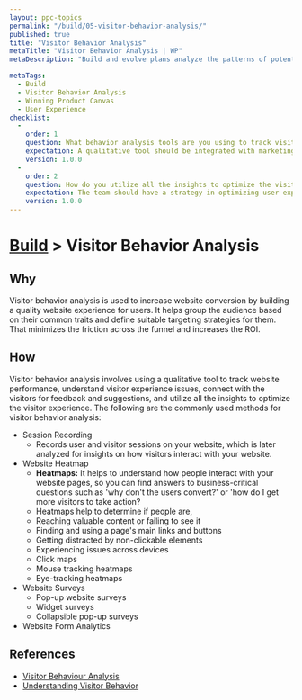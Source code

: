 ```yaml
---
layout: ppc-topics 
permalink: "/build/05-visitor-behavior-analysis/"
published: true
title: "Visitor Behavior Analysis"
metaTitle: "Visitor Behavior Analysis | WP"
metaDescription: "Build and evolve plans analyze the patterns of potential customers to your marketing sites."

metaTags:
  - Build
  - Visitor Behavior Analysis
  - Winning Product Canvas
  - User Experience
checklist: 
  -
    order: 1
    question: What behavior analysis tools are you using to track visitor behavior?
    expectation: A qualitative tool should be integrated with marketing sites to analyze user experience.
    version: 1.0.0
  -
    order: 2
    question: How do you utilize all the insights to optimize the visitor experience?
    expectation: The team should have a strategy in optimizing user experience using all the insights captured from marketing sites.
    version: 1.0.0
---
```

# [Build](../) > Visitor Behavior Analysis

## Why
Visitor behavior analysis is used to increase website conversion by building a quality website experience for users. It helps group the audience based on their common traits and define suitable targeting strategies for them. That minimizes the friction across the funnel and increases the ROI.

## How
Visitor behavior analysis involves using a qualitative tool to track website performance, understand visitor experience issues, connect with the visitors for feedback and suggestions, and utilize all the insights to optimize the visitor experience. The following are the commonly used methods for visitor behavior analysis:

- Session Recording
  - Records user and visitor sessions on your website, which is later analyzed for insights on how visitors interact with your website.
- Website Heatmap
  - **Heatmaps:** It helps to understand how people interact with your website pages, so you can find answers to business-critical questions such as 'why don't the users convert?' or 'how do I get more visitors to take action?
   - Heatmaps help to determine if people are,
    - Reaching valuable content or failing to see it
    - Finding and using a page's main links and buttons
    - Getting distracted by non-clickable elements
    - Experiencing issues across devices
  - Click maps
  - Mouse tracking heatmaps
  - Eye-tracking heatmaps
- Website Surveys
    - Pop-up website surveys
    - Widget surveys
    - Collapsible pop-up surveys
- Website Form Analytics

## References

- [Visitor Behaviour Analysis](https://vwo.com/visitor-behavior-analysis/)
- [Understanding Visitor Behavior](https://www.practicalecommerce.com/Web-Analytics-Understanding-Visitor-Behavior)
